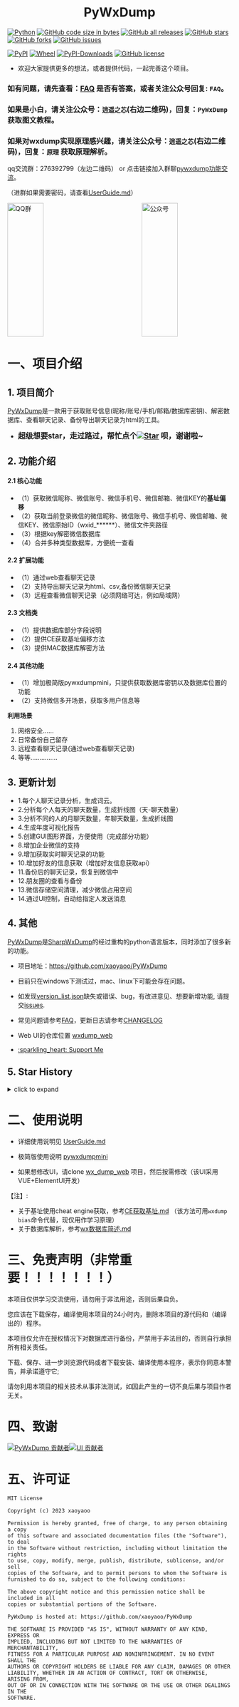 # <center>PyWxDump</center>

[![Python](https://img.shields.io/badge/Python-3-blue.svg)](https://www.python.org/)
[![GitHub code size in bytes](https://img.shields.io/github/languages/code-size/xaoyaoo/pywxdump)](https://github.com/xaoyaoo/PyWxDump)
[![GitHub all releases](https://img.shields.io/github/downloads/xaoyaoo/pywxdump/total)](https://github.com/xaoyaoo/PyWxDump)
[![GitHub stars](https://img.shields.io/github/stars/xaoyaoo/PyWxDump.svg)](https://github.com/xaoyaoo/PyWxDump)
[![GitHub forks](https://img.shields.io/github/forks/xaoyaoo/PyWxDump.svg)](https://github.com/xaoyaoo/PyWxDump/fork)
[![GitHub issues](https://img.shields.io/github/issues/xaoyaoo/PyWxDump)](https://github.com/xaoyaoo/PyWxDump/issues)

[![PyPI](https://img.shields.io/pypi/v/pywxdump)](https://pypi.org/project/pywxdump/)
[![Wheel](https://img.shields.io/pypi/wheel/pywxdump)](https://pypi.org/project/pywxdump/)
[![PyPI-Downloads](https://img.shields.io/pypi/dm/pywxdump)](https://pypistats.org/packages/pywxdump)
[![GitHub license](https://img.shields.io/pypi/l/pywxdump)](https://github.com/xaoyaoo/PyWxDump/blob/master/LICENSE)

* 欢迎大家提供更多的想法，或者提供代码，一起完善这个项目。

### 如有问题，请先查看：[FAQ](https://github.com/xaoyaoo/PyWxDump/tree/master/doc/FAQ.md) 是否有答案，或者关注公众号回复: `FAQ`。

### 如果是小白，请关注公众号：`逍遥之芯`(右边二维码)，回复：`PyWxDump` 获取图文教程。

### 如果对wxdump实现原理感兴趣，请关注公众号：`逍遥之芯`(右边二维码)，回复：`原理` 获取原理解析。

qq交流群：276392799（左边二维码） or 点击链接加入群聊[pywxdump功能交流](https://s.xaoyo.top/gOLUDl)。

（进群如果需要密码，请查看[UserGuide.md](https://github.com/xaoyaoo/PyWxDump/tree/master/doc/UserGuide.md)）

<div>
<a href="https://s.xaoyo.top/gOLUDl">
  <img width="40%" src="https://github.com/xaoyaoo/PyWxDump/blob/master/doc/img/qq.jpg" alt="QQ群" title="加入QQ群" height="300"></a>
  <img align="right" width="40%"  src="https://github.com/xaoyaoo/PyWxDump/blob/master/doc/img/qrcode_gh.jpg" alt="公众号" title="关注公众号" height="300">
</div>

# 一、项目介绍

## 1. 项目简介

[PyWxDump](https://github.com/xaoyaoo/PyWxDump)是一款用于获取账号信息(昵称/账号/手机/邮箱/数据库密钥)、解密数据库、查看聊天记录、备份导出聊天记录为html的工具。

* <strong><big>
  超级想要star，走过路过，帮忙点个[![Star](https://img.shields.io/github/stars/xaoyaoo/PyWxDump.svg?style=social&label=Star)](https://github.com/xaoyaoo/PyWxDump/)
  呗，谢谢啦~</big></strong>

## 2. 功能介绍

#### 2.1 核心功能

* （1）获取微信昵称、微信账号、微信手机号、微信邮箱、微信KEY的**基址偏移**
* （2）获取当前登录微信的微信昵称、微信账号、微信手机号、微信邮箱、微信KEY、微信原始ID（wxid_******）、微信文件夹路径
* （3）根据key解密微信数据库
* （4）合并多种类型数据库，方便统一查看

#### 2.2 扩展功能

* （1）通过web查看聊天记录
* （2）支持导出聊天记录为html、csv,备份微信聊天记录
* （3）远程查看微信聊天记录（必须网络可达，例如局域网）

#### 2.3 文档类

* （1）提供数据库部分字段说明
* （2）提供CE获取基址偏移方法
* （3）提供MAC数据库解密方法

#### 2.4 其他功能

* （1）增加极简版pywxdumpmini，只提供获取数据库密钥以及数据库位置的功能
* （2）支持微信多开场景，获取多用户信息等

**利用场景**

1. 网络安全……
2. 日常备份自己留存
3. 远程查看聊天记录(通过web查看聊天记录)
4. 等等...............

## 3. 更新计划

* 1.每个人聊天记录分析，生成词云。
* 2.分析每个人每天的聊天数量，生成折线图（天-聊天数量）
* 3.分析不同的人的月聊天数量，年聊天数量，生成折线图
* 4.生成年度可视化报告
* 5.创建GUI图形界面，方便使用（完成部分功能）
* 8.增加企业微信的支持
* 9.增加获取实时聊天记录的功能
* 10.增加好友的信息获取（增加好友信息获取api）
* 11.备份后的聊天记录，恢复到微信中
* 12.朋友圈的查看与备份
* 13.微信存储空间清理，减少微信占用空间
* 14.通过UI控制，自动给指定人发送消息

## 4. 其他

[PyWxDump](https://github.com/xaoyaoo/PyWxDump)是[SharpWxDump](https://github.com/AdminTest0/SharpWxDump)的经过重构的python语言版本，同时添加了很多新的功能。

* 项目地址：https://github.com/xaoyaoo/PyWxDump
* 目前只在windows下测试过，mac、linux下可能会存在问题。
* 如发现[version_list.json](https://github.com/xaoyaoo/PyWxDump/tree/master/pywxdump/version_list.json)缺失或错误、bug，有改进意见、想要新增功能, 请提交[issues](https://github.com/xaoyaoo/PyWxDump/issues).
* 常见问题请参考[FAQ](https://github.com/xaoyaoo/PyWxDump/tree/master/doc/FAQ.md)，更新日志请参考[CHANGELOG](https://github.com/xaoyaoo/PyWxDump/tree/master/doc/CHANGELOG.md)
* Web UI的仓库位置 [wxdump_web](https://github.com/xaoyaoo/wxdump_web)

* [:sparkling\_heart: Support Me](https://github.com/xaoyaoo/xaoyaoo/blob/main/donate.md)

## 5. Star History

<details>
<summary>click to expand</summary>

[![Star History Chart](https://api.star-history.com/svg?repos=xaoyaoo/pywxdump&type=Date)](https://star-history.com/#xaoyaoo/pywxdump&Date)

</details>

# 二、使用说明

* 详细使用说明见 [UserGuide.md](https://github.com/xaoyaoo/PyWxDump/tree/master/doc/UserGuide.md)

* 极简版使用说明 [pywxdumpmini](https://github.com/xaoyaoo/pywxdumpmini)

* 如果想修改UI，请clone [wx_dump_web](https://github.com/xaoyaoo/wxdump_web) 项目，然后按需修改（该UI采用VUE+ElementUI开发）

【注】:

* 关于基址使用cheat engine获取，参考[CE获取基址.md](https://github.com/xaoyaoo/PyWxDump/tree/master/doc/CE获取基址.md)
  （该方法可用`wxdump bias`命令代替，现仅用作学习原理）
* 关于数据库解析，参考[wx数据库简述.md](https://github.com/xaoyaoo/PyWxDump/tree/master/doc/wx数据库简述.md)

# 三、免责声明（非常重要！！！！！！！）

本项目仅供学习交流使用，请勿用于非法用途，否则后果自负。

您应该在下载保存，编译使用本项目的24小时内，删除本项目的源代码和（编译出的）程序。

本项目仅允许在授权情况下对数据库进行备份，严禁用于非法目的，否则自行承担所有相关责任。

下载、保存、进一步浏览源代码或者下载安装、编译使用本程序，表示你同意本警告，并承诺遵守它;

请勿利用本项目的相关技术从事非法测试，如因此产生的一切不良后果与项目作者无关。

# 四、致谢

[![PyWxDump 贡献者](https://contrib.rocks/image?repo=xaoyaoo/PyWxDump)](https://github.com/xaoyaoo/PyWxDump/graphs/contributors)[![UI 贡献者](https://contrib.rocks/image?repo=xaoyaoo/wxdump_web)](https://github.com/xaoyaoo/wxdump_web/graphs/contributors)

# 五、许可证

```text
MIT License

Copyright (c) 2023 xaoyaoo

Permission is hereby granted, free of charge, to any person obtaining a copy
of this software and associated documentation files (the "Software"), to deal
in the Software without restriction, including without limitation the rights
to use, copy, modify, merge, publish, distribute, sublicense, and/or sell
copies of the Software, and to permit persons to whom the Software is
furnished to do so, subject to the following conditions:

The above copyright notice and this permission notice shall be included in all
copies or substantial portions of the Software.

PyWxDump is hosted at: https://github.com/xaoyaoo/PyWxDump

THE SOFTWARE IS PROVIDED "AS IS", WITHOUT WARRANTY OF ANY KIND, EXPRESS OR
IMPLIED, INCLUDING BUT NOT LIMITED TO THE WARRANTIES OF MERCHANTABILITY,
FITNESS FOR A PARTICULAR PURPOSE AND NONINFRINGEMENT. IN NO EVENT SHALL THE
AUTHORS OR COPYRIGHT HOLDERS BE LIABLE FOR ANY CLAIM, DAMAGES OR OTHER
LIABILITY, WHETHER IN AN ACTION OF CONTRACT, TORT OR OTHERWISE, ARISING FROM,
OUT OF OR IN CONNECTION WITH THE SOFTWARE OR THE USE OR OTHER DEALINGS IN THE
SOFTWARE.
```

